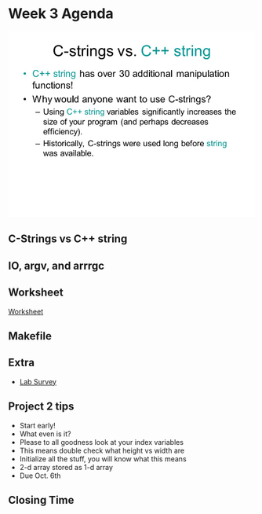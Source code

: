 # Week 3 Agenda
![Image](https://github.com/tgroechel/F17-280/blob/master/.other/pictures/WhyUseCString.jpg)

## C-Strings vs C++ string

## IO, argv, and arrrgc

## Worksheet
[Worksheet](https://docs.google.com/document/d/1Un3TljjRZQrG_389X3XDqxY3zRFUPcp1ZDgJuCRTCb0/edit#heading=h.nr154e7mxb4h)

## Makefile

## Extra
- [Lab Survey](https://docs.google.com/forms/d/1Wku4LmK3ACVGLzZ0BGNL_q5RQmzxA1D1wGhGH0XKIKo/edit)

## Project 2 tips
- Start early!
- What even is it?
- Please to all goodness look at your index variables
- This means double check what height vs width are
- Initialize all the stuff, you will know what this means
- 2-d array stored as 1-d array
- Due Oct. 6th

## Closing Time
